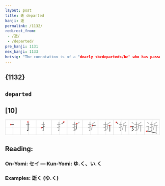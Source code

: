 ```yaml
---
layout: post
title: 逝 departed
kanji: 逝
permalink: /1132/
redirect_from:
 - /逝/
 - /departed/
pre_kanji: 1131
nex_kanji: 1133
heisig: "The connotation is of a "dearly <b>departed</b>" who has passed away. The elements: <i>fold</i> . . . <i>road</i>."
---
```


## {1132}

## `departed`

## [10]

<div class="stroke"><img src="../images/E9809D.png" /></div>

## Reading:

### On-Yomi: セイ &mdash; Kun-Yomi: ゆ.く、い.く

### Examples: 逝く (ゆ.く)
